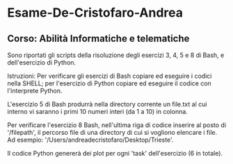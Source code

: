 # Esame-De-Cristofaro-Andrea
## Corso: Abilità Informatiche e telematiche

Sono riportati gli scripts della risoluzione degli esercizi 3, 4, 5 e 8 di Bash, e dell'esercizio di Python. 

Istruzioni:
Per verificare gli esercizi di Bash copiare ed eseguire i codici nella SHELL; per l'esercizio di Python copiare ed eseguire il codice con l'interprete Python.

L'esercizio 5 di Bash produrrà nella directory corrente un file.txt al cui interno vi saranno i primi 10 numeri interi (da 1 a 10) in colonna. 

Per verificare l'esercizio 8 Bash, nell'ultima riga di codice inserire al posto di '/filepath', il percorso file di una directory di cui si vogliono elencare i file. Ad esempio: '/Users/andreadecristofaro/Desktop/Trieste'.

Il codice Python genererà dei plot per ogni 'task' dell'esercizio (6 in totale).
